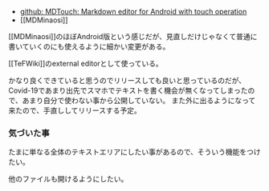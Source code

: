 - [github: MDTouch: Markdown editor for Android with touch operation](https://github.com/karino2/MDTouch)
- [[MDMinaosi]]

 [[MDMinaosi]]のほぼAndroid版という感じだが、見直しだけじゃなくて普通に書いていくのにも使えるように細かい変更がある。

[[TeFWiki]]のexternal editorとして使っている。

かなり良くできていると思うのでリリースしても良いと思っているのだが、Covid-19であまり出先でスマホでテキストを書く機会が無くなってしまったので、あまり自分で使わない事から公開していない。
また外に出るようになって来たので、手直ししてリリースする予定。

### 気づいた事

たまに単なる全体のテキストエリアにしたい事があるので、そういう機能をつけたい。

他のファイルも開けるようにしたい。